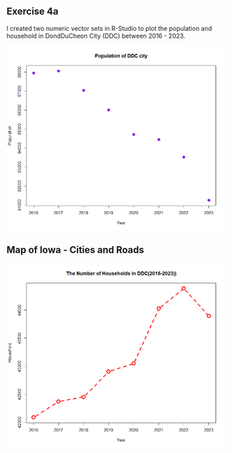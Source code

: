 ## Exercise 4a 
I created two numeric vector sets in R-Studio to plot the population and household in DondDuCheon City (DDC) between 2016 - 2023.

![This is a map I made](ex_4a_1.png)

## Map of Iowa - Cities and Roads 

![This is a map I made](ex_4a_2.png)
